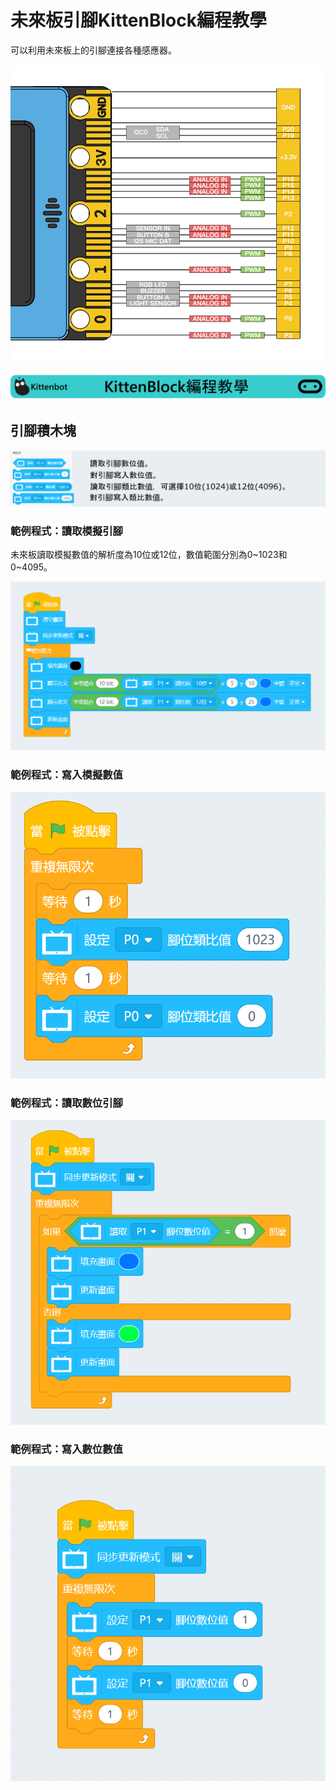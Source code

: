 # 未來板引腳KittenBlock編程教學

可以利用未來板上的引腳連接各種感應器。

![](./images/pins1.png)

![](../functional_module/PWmodules/images/kbbanner.png)

## 引腳積木塊

![](./images/gpio.png)

### 範例程式：讀取模擬引腳

未來板讀取模擬數值的解析度為10位或12位，數值範圍分別為0~1023和0~4095。

![](./images/gpio_code1.png)

### 範例程式：寫入模擬數值

![](./images/gpio_code2.png)

### 範例程式：讀取數位引腳

![](./images/gpio_code3.png)

### 範例程式：寫入數位數值

![](./images/gpio_code4.png)